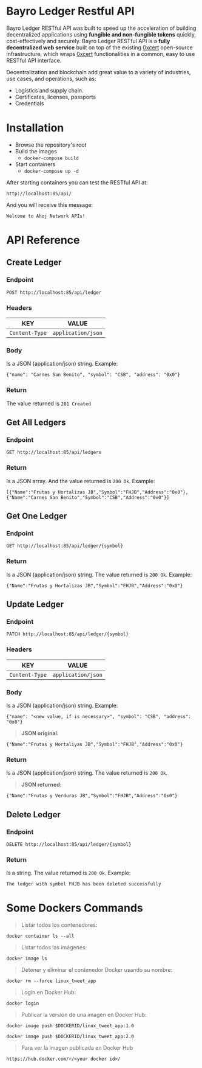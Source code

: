 # Bayro Ledger Restful API

Bayro Ledger RESTful API was built to speed up the acceleration of building decentralized applications using **fungible and non-fungible tokens** quickly, cost-effectively and securely. Bayro Ledger RESTful API is a **fully decentralized web service** built on top of the existing [0xcert](http://0xcert.org) open-source infrastructure, which wraps [0xcert](http://0xcert.org) functionalities in a common, easy to use RESTful API interface.

Decentralization and blockchain add great value to a variety of industries, use cases, and operations, such as:
- Logistics and supply chain.
- Certificates, licenses, passports
- Credentials

# Installation

-   Browse the repository's root
-   Build the images
    -   `docker-compose build`
-   Start containers
    -   `docker-compose up -d`

After starting containers you can test the RESTful API at:
```
http://localhost:85/api/
```
And you will receive this message:
```
Welcome to Ahoj Network APIs!
```

# API Reference

## Create Ledger
### Endpoint
```
POST http://localhost:85/api/ledger
```
### Headers
|         KEY           |         VALUE        |
|-----------------------|----------------------|
|    `Content-Type`     |  `application/json`  |
### Body
Is a JSON (application/json) string. Example:
```
{"name": "Carnes San Benito", "symbol": "CSB", "address": "0x0"}
```
### Return
The value returned is `201 Created`

## Get All Ledgers
### Endpoint
```
GET http://localhost:85/api/ledgers
```
### Return
Is a JSON array. And the value returned is `200 Ok`. Example:
```
[{"Name":"Frutas y Hortalizas JB","Symbol":"FHJB","Address":"0x0"},{"Name":"Carnes San Benito","Symbol":"CSB","Address":"0x0"}]
```

## Get One Ledger
### Endpoint
```
GET http://localhost:85/api/ledger/{symbol}
```
### Return
Is a JSON (application/json) string. The value returned is `200 Ok`. Example:
```
{"Name":"Frutas y Hortalizas JB","Symbol":"FHJB","Address":"0x0"}
```

## Update Ledger

### Endpoint
```
PATCH http://localhost:85/api/ledger/{symbol}
```
### Headers
|         KEY           |         VALUE        |
|-----------------------|----------------------|
|    `Content-Type`     |  `application/json`  |

### Body
Is a JSON (application/json) string. Example:
```
{"name": "<new value, if is necessary>", "symbol": "CSB", "address": "0x0"}
```
> **JSON original:**
```
{"Name":"Frutas y Hortaliyas JB","Symbol":"FHJB","Address":"0x0"}
```

### Return
Is a JSON (application/json) string. The value returned is `200 Ok`. 
> **JSON returned:**
```
{"Name":"Frutas y Verduras JB","Symbol":"FHJB","Address":"0x0"}
```

## Delete Ledger
### Endpoint
```
DELETE http://localhost:85/api/ledger/{symbol}
```
### Return
Is a string. The value returned is `200 Ok`. Example:
```
The ledger with symbol FHJB has been deleted successfully
```

# Some Dockers Commands

> Listar todos los contenedores:
```
docker container ls --all
````
> Listar todos las imágenes:
```
docker image ls
```

> Detener y eliminar el contenedor Docker usando su nombre:
```
docker rm --force linux_tweet_app
```

> Login en Docker Hub:
```
docker login
```

> Publicar la versión de una imagen en Docker Hub:
```
docker image push $DOCKERID/linux_tweet_app:1.0
```
```
docker image push $DOCKERID/linux_tweet_app:2.0
```
> Para ver la imagen publicada en Docker Hub
```
https://hub.docker.com/r/<your docker id>/
```